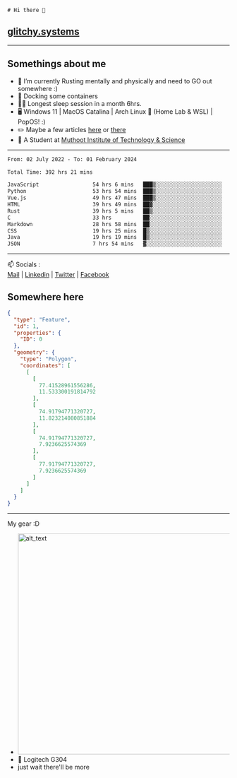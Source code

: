 ```
# Hi there 👋
```
## [glitchy.systems](https://glitchy.systems)
---

## Somethings about me



- 🌱 I’m currently Rusting mentally and physically and need to GO out somewhere :)
- 🐋 Docking some containers
- 😶‍🌫️ Longest sleep session in a month 6hrs.
- 🖥️ Windows 11 | MacOS Catalina | Arch Linux 🦩 (Home Lab & WSL) | PopOS! :)
- ✏️ Maybe a few articles [here](https://medium.com/@advaithnarayanan8) or [there](https://medium.com/@advaithnarayanan8)
- 📑 A Student at [Muthoot Institute of Technology & Science](https://mgmits.ac.in/)



---

<!--START_SECTION:waka-->

```txt
From: 02 July 2022 - To: 01 February 2024

Total Time: 392 hrs 21 mins

JavaScript                 54 hrs 6 mins   ███▒░░░░░░░░░░░░░░░░░░░░░   13.79 %
Python                     53 hrs 54 mins  ███▒░░░░░░░░░░░░░░░░░░░░░   13.74 %
Vue.js                     49 hrs 47 mins  ███▒░░░░░░░░░░░░░░░░░░░░░   12.69 %
HTML                       39 hrs 49 mins  ██▓░░░░░░░░░░░░░░░░░░░░░░   10.15 %
Rust                       39 hrs 5 mins   ██▒░░░░░░░░░░░░░░░░░░░░░░   09.97 %
C                          33 hrs          ██░░░░░░░░░░░░░░░░░░░░░░░   08.41 %
Markdown                   28 hrs 58 mins  ██░░░░░░░░░░░░░░░░░░░░░░░   07.39 %
CSS                        19 hrs 25 mins  █▒░░░░░░░░░░░░░░░░░░░░░░░   04.95 %
Java                       19 hrs 19 mins  █▒░░░░░░░░░░░░░░░░░░░░░░░   04.92 %
JSON                       7 hrs 54 mins   ▓░░░░░░░░░░░░░░░░░░░░░░░░   02.01 %
```

<!--END_SECTION:waka-->

---

📫 Socials :<br>
[Mail](mailto:advaithnarayanan8@gmail.com) | [Linkedin](https://www.linkedin.com/in/advaith-narayanan-a72152214/) | [Twitter](https://twitter.com/advaithnarayan) | [Facebook](https://screenmessage.com/qinq)

## Somewhere here

```geojson
{
  "type": "Feature",
  "id": 1,
  "properties": {
    "ID": 0
  },
  "geometry": {
    "type": "Polygon",
    "coordinates": [
      [
        [
          77.41528961556286,
          11.533300191814792
        ],
        [
          74.91794771320727,
          11.823214080851884
        ],
        [
          74.91794771320727,
          7.9236625574369
        ],
        [
          77.91794771320727,
          7.9236625574369
        ]
      ]
    ]
  }
}
```


--- 
My gear :D

- [<img alt="alt_text" width="500px" src="https://valid.x86.fr/cache/banner/xv24bv-6.png" />](https://valid.x86.fr/xv24bv)
- 🐁 Logitech G304
- just wait there'll be more

